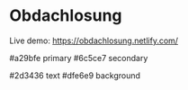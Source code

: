 # Obdachlosung

Live demo: https://obdachlosung.netlify.com/


#a29bfe primary
#6c5ce7 secondary

#2d3436 text
#dfe6e9 background
